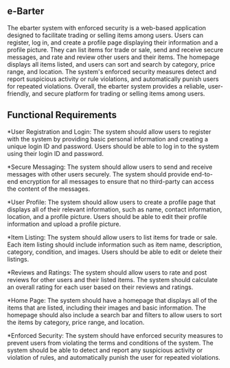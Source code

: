 ## e-Barter
The ebarter system with enforced security is a web-based application designed to facilitate trading or selling items among users. Users can register, log in, and create a profile page displaying their information and a profile picture. They can list items for trade or sale, send and receive secure messages, and rate and review other users and their items. The homepage displays all items listed, and users can sort and search by category, price range, and location. The system's enforced security measures detect and report suspicious activity or rule violations, and automatically punish users for repeated violations. Overall, the ebarter system provides a reliable, user-friendly, and secure platform for trading or selling items among users.

## Functional Requirements

*User Registration and Login: The system should allow users to register with the system by providing basic personal information and creating a unique login ID and password. Users should be able to log in to the system using their login ID and password.

*Secure Messaging: The system should allow users to send and receive messages with other users securely. The system should provide end-to-end encryption for all messages to ensure that no third-party can access the content of the messages.

*User Profile: The system should allow users to create a profile page that displays all of their relevant information, such as name, contact information, location, and a profile picture. Users should be able to edit their profile information and upload a profile picture.

*Item Listing: The system should allow users to list items for trade or sale. Each item listing should include information such as item name, description, category, condition, and images. Users should be able to edit or delete their listings.

*Reviews and Ratings: The system should allow users to rate and post reviews for other users and their listed items. The system should calculate an overall rating for each user based on their reviews and ratings.

*Home Page: The system should have a homepage that displays all of the items that are listed, including their images and basic information. The homepage should also include a search bar and filters to allow users to sort the items by category, price range, and location.

*Enforced Security: The system should have enforced security measures to prevent users from violating the terms and conditions of the system. The system should be able to detect and report any suspicious activity or violation of rules, and automatically punish the user for repeated violations.
